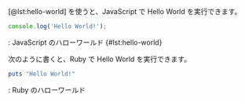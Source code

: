 [@lst:hello-world] を使うと、JavaScript で Hello World を実行できます。

```js
console.log('Hello World!');
```

: JavaScript のハローワールド {#lst:hello-world}

次のように書くと、Ruby で Hello World を実行できます。

```rb
puts "Hello World!"
```

: Ruby のハローワールド
